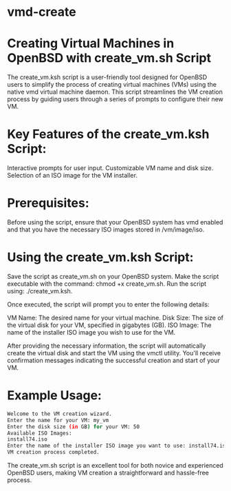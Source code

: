 # vmd-create

# Creating Virtual Machines in OpenBSD with create_vm.sh Script

The create_vm.ksh script is a user-friendly tool designed for OpenBSD users to simplify the process of creating virtual machines (VMs) using the native vmd virtual machine daemon. This script streamlines the VM creation process by guiding users through a series of prompts to configure their new VM.

# Key Features of the create_vm.ksh Script:

Interactive prompts for user input.
Customizable VM name and disk size.
Selection of an ISO image for the VM installer.

# Prerequisites:
Before using the script, ensure that your OpenBSD system has vmd enabled and that you have the necessary ISO images stored in /vm/image/iso.

# Using the create_vm.ksh Script:

Save the script as create_vm.sh on your OpenBSD system.
Make the script executable with the command: chmod +x create_vm.sh.
Run the script using: ./create_vm.ksh.

Once executed, the script will prompt you to enter the following details:

VM Name: The desired name for your virtual machine.
Disk Size: The size of the virtual disk for your VM, specified in gigabytes (GB).
ISO Image: The name of the installer ISO image you wish to use for the VM.

After providing the necessary information, the script will automatically create the virtual disk and start the VM using the vmctl utility. You'll receive confirmation messages indicating the successful creation and start of your VM.

# Example Usage:
 
```bash
Welcome to the VM creation wizard.
Enter the name for your VM: my_vm
Enter the disk size (in GB) for your VM: 50
Available ISO Images:
install74.iso
Enter the name of the installer ISO image you want to use: install74.iso
VM creation process completed.
```

The create_vm.sh script is an excellent tool for both novice and experienced OpenBSD users, making VM creation a straightforward and hassle-free process.

